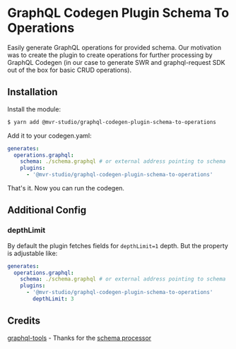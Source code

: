 # GraphQL Codegen Plugin Schema To Operations

Easily generate GraphQL operations for provided schema. Our motivation was to create the plugin to create operations for further processing by GraphQL Codegen (in our case to generate SWR and graphql-request SDK out of the box for basic CRUD operations).

## Installation

Install the module:

```bash
$ yarn add @mvr-studio/graphql-codegen-plugin-schema-to-operations
```

Add it to your codegen.yaml:

```yaml
generates:
  operations.graphql:
    schema: ./schema.graphql # or external address pointing to schema
    plugins:
      - '@mvr-studio/graphql-codegen-plugin-schema-to-operations'
```

That's it. Now you can run the codegen.

## Additional Config

### depthLimit

By default the plugin fetches fields for `depthLimit=1` depth. But the property is adjustable like:

```yaml
generates:
  operations.graphql:
    schema: ./schema.graphql # or external address pointing to schema
    plugins:
      - '@mvr-studio/graphql-codegen-plugin-schema-to-operations'
        depthLimit: 3
```

## Credits

[graphql-tools](https://github.com/ardatan/graphql-tools) - Thanks for the [schema processor](https://github.com/ardatan/graphql-tools/blob/master/packages/utils/src/build-operation-for-field.ts)
